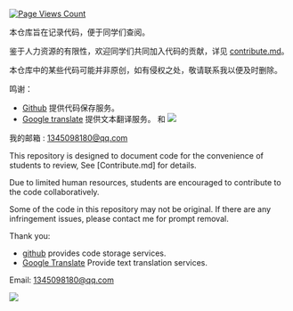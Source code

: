 [![Page Views Count](https://badges.toozhao.com/badges/01J4B8QBE2VTNQ82K66N017CNH/green.svg)](https://badges.toozhao.com/stats/01J4B8QBE2VTNQ82K66N017CNH)

本仓库旨在记录代码，便于同学们查阅。

鉴于人力资源的有限性，欢迎同学们共同加入代码的贡献，详见 [contribute.md](contribute.md)。

本仓库中的某些代码可能并非原创，如有侵权之处，敬请联系我以便及时删除。 

鸣谢：
- [Github](https://github.com) 提供代码保存服务。
- [Google translate](https://translate.google.com/) 提供文本翻译服务。
和 
<a href="https://github.com/zjx-kimi/OI/graphs/contributors"><img src="https://opencollective.com/oi-wiki/contributors.svg?width=890&button=false" /></a>

我的邮箱 : <1345098180@qq.com>

This repository is designed to document code for the convenience of students to review, See [Contribute.md] for details.

Due to limited human resources, students are encouraged to contribute to the code collaboratively.

Some of the code in this repository may not be original. If there are any infringement issues, please contact me for prompt removal.

Thank you:
- [github](https://github.com) provides code storage services.
- [Google Translate](https://translate.google.com/) Provide text translation services.

Email: <1345098180@qq.com>


[![](https://contrib.rocks/image?repo=zjx-kimi/OI)](https://github.com/zjx-kimi/OI/graphs/contributors)
